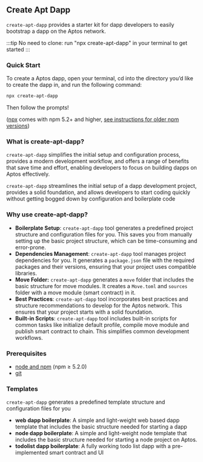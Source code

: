 ## Create Apt Dapp

`create-apt-dapp` provides a starter kit for dapp developers to easily bootstrap a dapp on the Aptos network.

:::tip
No need to clone: run "npx create-apt-dapp" in your terminal to get started
:::

### Quick Start

To create a Aptos dapp, open your terminal, cd into the directory you’d like to create the dapp in, and run the following command:

```bash
npx create-apt-dapp
```

Then follow the prompts!

([npx](https://medium.com/@maybekatz/introducing-npx-an-npm-package-runner-55f7d4bd282b) comes with npm 5.2+ and higher, [see instructions for older npm versions](https://gist.github.com/gaearon/4064d3c23a77c74a3614c498a8bb1c5f))

### What is create-apt-dapp?

`create-apt-dapp` simplifies the initial setup and configuration process, provides a modern development workflow, and offers a range of benefits that save time and effort, enabling developers to focus on building dapps on Aptos effectively.

`create-apt-dapp` streamlines the initial setup of a dapp development project, provides a solid foundation, and allows developers to start coding quickly without getting bogged down by configuration and boilerplate code

### Why use create-apt-dapp?

- **Boilerplate Setup**: `create-apt-dapp` tool generates a predefined project structure and configuration files for you. This saves you from manually setting up the basic project structure, which can be time-consuming and error-prone.
- **Dependencies Management**: `create-apt-dapp` tool manages project dependencies for you. It generates a `package.json` file with the required packages and their versions, ensuring that your project uses compatible libraries.
- **Move Folder:** `create-apt-dapp` generates a `move` folder that includes the basic structure for move modules. It creates a `Move.toml` and `sources` folder with a move module (smart contract) in it.
- **Best Practices**: `create-apt-dapp` tool incorporates best practices and structure recommendations to develop for the Aptos network. This ensures that your project starts with a solid foundation.
- **Built-in Scripts**: `create-apt-dapp` tool includes built-in scripts for common tasks like initialize default profile, compile move module and publish smart contract to chain. This simplifies common development workflows.

### Prerequisites

- [node and npm](https://nodejs.org/en) (npm ≥ 5.2.0)
- [git](https://git-scm.com/book/en/v2/Getting-Started-Installing-Git)

### Templates

`create-apt-dapp` generates a predefined template structure and configuration files for you

- **web dapp boilerplate**: A simple and light-weight web based dapp template that includes the basic structure needed for starting a dapp
- **node dapp boilerplate**: A simple and light-weight node template that includes the basic structure needed for starting a node project on Aptos.
- **todolist dapp boilerplate**: A fully working todo list dapp with a pre-implemented smart contract and UI

